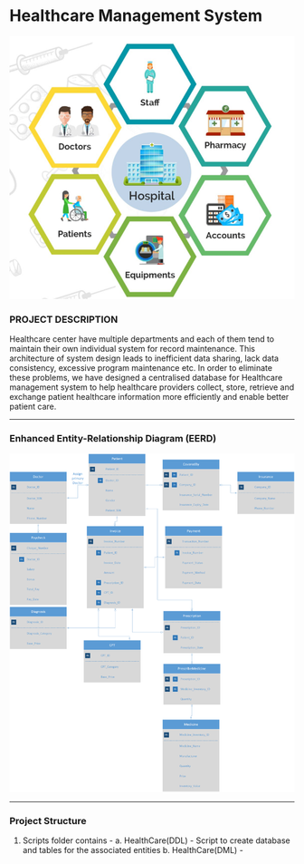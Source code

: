 # Healthcare Management System
<img alt="project" src="https://github.com/v-abhishek/healthcare-management-system/blob/main/images/project-theme.png" />

### PROJECT DESCRIPTION

Healthcare center have multiple departments and each of them tend to maintain their own individual system for record maintenance. This architecture of system design leads to inefficient data sharing, lack data consistency, excessive program maintenance etc.
In order to eliminate these problems, we have designed a centralised database for Healthcare management system to help healthcare providers collect, store, retrieve and exchange patient healthcare information more efficiently and enable better patient care.


---

### Enhanced Entity-Relationship Diagram (EERD)

<img alt="EER" src="https://github.com/v-abhishek/healthcare-management-system/blob/main/images/EER.png" />

---

### Project Structure

1. Scripts folder contains -
	a. HealthCare(DDL) - Script to create database and tables for the associated entities
	b. HealthCare(DML) - 